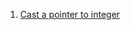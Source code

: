  1. [Cast a pointer to integer]

[Cast a pointer to integer]: https://stackoverflow.com/questions/14092754/how-do-i-cast-a-pointer-to-an-int

